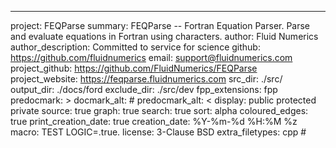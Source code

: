 ---
project: FEQParse
summary: FEQParse -- Fortran Equation Parser. Parse and evaluate equations in Fortran using characters.
author: Fluid Numerics
author_description: Committed to service for science
github: https://github.com/fluidnumerics
email: support@fluidnumerics.com
project_github: https://github.com/FluidNumerics/FEQParse
project_website: https://feqparse.fluidnumerics.com
src_dir: ./src/
output_dir: ./docs/ford
exclude_dir: ./src/dev
fpp_extensions: fpp
predocmark: >
docmark_alt: #
predocmark_alt: <
display: public
         protected
         private
source: true
graph: true
search: true
sort: alpha
coloured_edges: true
print_creation_date: true
creation_date: %Y-%m-%d %H:%M %z
macro: TEST
       LOGIC=.true.
license: 3-Clause BSD
extra_filetypes: cpp #
